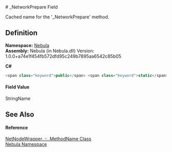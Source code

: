 ﻿<document xml:space="preserve">
<file name="F_Nebula_NetNodeWrapper_MethodName__NetworkPrepare" /># _NetworkPrepare Field<span id="PageHeader"> </span>


Cached name for the '_NetworkPrepare' method.

<SectionTitle xml:space="preserve">

## Definition
</SectionTitle>**Namespace:** <a href="N_Nebula">Nebula</a>  
**Assembly:** Nebula (in Nebula.dll) Version: 1.0.0+a74e1f454fb572dfd95c249b7895aa6542c85b05

**C#**
``` C#
<span class="keyword">public</span> <span class="keyword">static</span> <span class="keyword">readonly</span> <span class="identifier">StringName</span> <span class="identifier">_NetworkPrepare</span>
```

<SectionTitle xml:space="preserve">

#### Field Value
</SectionTitle><span class="noLink">StringName</span><SectionTitle xml:space="preserve">

## See Also
<span id="seeAlso"> </span></SectionTitle><SectionTitle xml:space="preserve">

#### Reference
</SectionTitle><a href="T_Nebula_NetNodeWrapper_MethodName">NetNodeWrapper<span class="languageSpecificText"><span class="cs">.</span><span class="vb">.</span><span class="cpp">::</span><span class="nu">.</span><span class="fs">.</span></span>MethodName Class</a>  
<a href="N_Nebula">Nebula Namespace</a>  
</document>